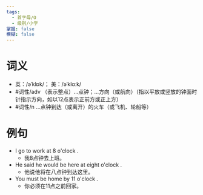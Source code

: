 ```yaml
---
tags:
  - 首字母/O
  - 级别/小学
掌握: false
模糊: false
---
```

# 词义
- 英：/əˈklɒk/； 美：/əˈklɑːk/
- #词性/adv  （表示整点）…点钟；…方向（或航向）（指以平放或竖放的钟面时针指示方向，如以12点表示正前方或正上方）
- #词性/n  …点钟到达（或离开）的火车（或飞机、轮船等）
# 例句
- I go to work at 8 o'clock .
	- 我8点钟去上班。
- He said he would be here at eight o'clock .
	- 他说他将在八点钟到达这里。
- You must be home by 11 o'clock .
	- 你必须在11点之前回家。
